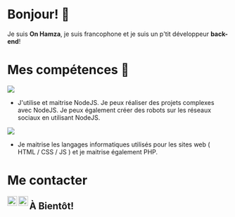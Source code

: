 # Bonjour! 👋
Je suis **On Hamza**, je suis francophone et je suis un p'tit développeur __back-end__!

# Mes compétences 💫
 ![](https://i.imgur.com/lbz51f9.png)
- J'utilise et maitrise NodeJS.
Je peux réaliser des projets complexes avec NodeJS.
Je peux également créer des robots sur les réseaux sociaux en utilisant NodeJS.

 ![](https://i.imgur.com/jHqJKXy.png)
 - Je maitrise les langages informatiques utilisés pour les sites web
 ( HTML  / CSS  / JS  ) et je maitrise également PHP.

# Me contacter

<img align="left" alt="On Hamza - YouTube" width="22px" src="https://cdn.jsdelivr.net/npm/simple-icons@v3/icons/youtube.svg" />
<img align="left" alt="On Hamza - Discord" width="22px" src="https://cdn.discordapp.com/emojis/693493074277695647.png" />

## À Bientôt!
